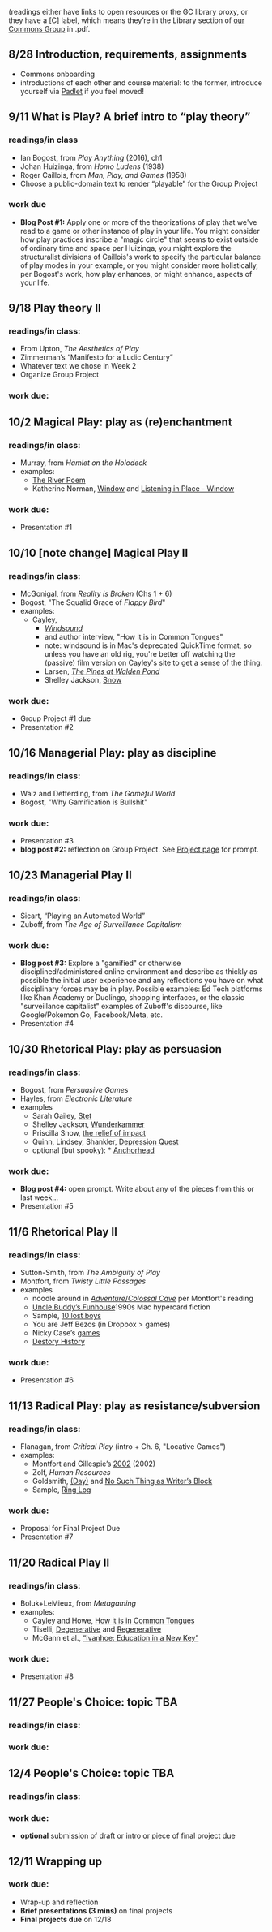 
(readings either have links to open resources or the GC library proxy, or they have a [C] label, which means they’re in the Library section of [our Commons Group](https://commons.gc.cuny.edu/groups/dh-780-fa23) in .pdf.

## 8/28    Introduction, requirements, assignments 
* Commons onboarding
* introductions of each other and course material: to the former, introduce yourself via [Padlet](https://huntercollege68.padlet.org/jallred/dh-780-introduction-games-people-play-eju0g92tcgz67v2h) if you feel moved!                                                                                                                                                                                                                                                                                                                                                                                                                                                                                                                                                                                                                                                                                                                                                                                                                                                                                                                                                                                                                                                                                               
         
## 9/11 What is Play? A brief intro to “play theory”
### readings/in class   
* Ian Bogost, from *Play Anything* (2016), ch1
* Johan Huizinga, from *Homo Ludens* (1938)
* Roger Caillois, from *Man, Play, and Games* (1958)
* Choose a public-domain text to render “playable” for the Group Project

### work due
* **Blog Post #1:** Apply one or more of the theorizations of play that we've read to a game or other instance of play in your life. You might consider how play practices inscribe a "magic circle" that seems to exist outside of ordinary time and space per Huizinga, you might explore the structuralist divisions of Caillois's work to specify the particular balance of play modes in your example, or you might consider more holistically, per Bogost's work, how play enhances, or might enhance, aspects of your life.



## 9/18 Play theory II

### readings/in class:
* From Upton, *The Aesthetics of Play*
* Zimmerman’s “Manifesto for a Ludic Century”
* Whatever text we chose in Week 2
* Organize Group Project



### work due:
                                                                                                                                                                                                                                                                                                                                                                                                                                                                                                                                                                                                                                                                                                                                                 
 
## 10/2   Magical Play: play as (re)enchantment
### readings/in class:
* Murray, from *Hamlet on the Holodeck*
* examples:
	* [The River Poem](https://dashboards.maynoothuniversity.ie/portfolios/the-river-poem/)
	* Katherine Norman, [Window](https://collection.eliterature.org/3/work.html?work=window) and [Listening in Place - Window](https://www.novamara.com/window/desktop.html)

### work due:
* Presentation #1


                                                                                                                                                                                                                                                                                                                                                                                                                                                                                                                                                                                                                                                                                                                                                                                                                                                                                                                                                                       
## 10/10 [note change] Magical Play II 

### readings/in class:
* McGonigal, from *Reality is Broken* (Chs 1 + 6)
* Bogost, "The Squalid Grace of *Flappy Bird*"
* examples:
	* Cayley, 
		* [*Windsound*](http://programmatology.shadoof.net/?wsqt) 
		* and author interview, "How it is in Common Tongues"
		* note: windsound is in Mac's deprecated QuickTime format, so unless you have an old rig, you're better off watching the (passive) film version on Cayley's site to get a sense of the thing.
		* Larsen, [*The Pines at Walden Pond*](https://www.cddc.vt.edu/host/deena/pines/)
		* Shelley Jackson, [Snow](https://www.instagram.com/snowshelleyjackson/)

### work due:
* Group Project #1 due
* Presentation #2



                                                                                                
## 10/16 Managerial Play: play as discipline
### readings/in class:
* Walz and Detterding, from *The Gameful World* 
* Bogost, "Why Gamification is Bullshit"

### work due:
* Presentation #3
*  **blog post #2:** reflection on Group Project. See [Project page](https://dh780fa23.commons.gc.cuny.edu/group-project/) for prompt.                                                                                                                            



                                                               
## 10/23 Managerial Play II
### readings/in class:
* Sicart, “Playing an Automated World”
* Zuboff, from *The Age of Surveillance Capitalism*                                                                                                                                                                                                                                                                                                                                                                       

### work due:
* **Blog post #3:** Explore a "gamified" or otherwise disciplined/administered online environment and describe as thickly as possible the initial user experience and any reflections you have on what disciplinary forces may be in play. Possible examples: Ed Tech platforms like Khan Academy or Duolingo, shopping interfaces, or the classic "surveillance capitalist" examples of Zuboff's discourse, like Google/Pokemon Go, Facebook/Meta, etc.
* Presentation #4


## 10/30 Rhetorical Play: play as persuasion

### readings/in class:   
* Bogost, from *Persuasive Games*
* Hayles, from *Electronic Literature*
* examples
  * Sarah Gailey, [Stet](https://firesidefiction.com/stet#six)
  * Shelley Jackson, [Wunderkammer](https://collection.eliterature.org/1/works/jackson__my_body_a_wunderkammer/index.html)
  * Priscilla Snow, [the relief of impact](https://ghoulnoise.itch.io/thereliefofimpact)
  * Quinn, Lindsey, Shankler, [Depression Quest](http://www.depressionquest.com/dqfinal.html#)    
  * optional (but spooky): * [Anchorhead](https://ifdb.org/viewgame?id=op0uw1gn1tjqmjt7)
                                                           

### work due: 

* **Blog post #4:** open prompt. Write about any of the pieces from this or last week…
*  Presentation #5

                                                                                                 
## 11/6 Rhetorical Play II
### readings/in class:
* Sutton-Smith, from *The Ambiguity of Play*
* Montfort, from *Twisty Little Passages*
* examples
	* noodle around in [*Adventure*/*Colossal Cave*](https://iplayif.com/?story=https%3A%2F%2Fifarchive.org%2Fif-archive%2Fgames%2Fzcode%2FAdvent.z5) per Montfort's reading
  * [Uncle Buddy’s Funhouse](https://archive.org/details/unclebuddy)1990s Mac hypercard fiction
  * Sample, [10 lost boys](https://samplereality.itch.io/10-lost-boys)
  * You are Jeff Bezos (in Dropbox > games)
  * Nicky Case’s [games](https://ncase.itch.io/)
  * [Destory History](https://epoiesen.library.carleton.ca/2017/09/01/destory-history/) 

### work due: 
* Presentation #6
  
## 11/13 Radical Play: play as resistance/subversion
### readings/in class:
* Flanagan, from *Critical Play* (intro + Ch. 6, "Locative Games")
* examples:
	* Montfort and Gillespie’s [2002](http://spinelessbooks.com/2002/palindrome/index.html) (2002)
	* Zolf, *Human Resources*  
	* Goldsmith, [\(Day\)](https://poets.org/poem/day-excerpt) and [No Such Thing as Writer’s Block](https://vimeo.com/97516145)
	* Sample, [Ring Log](https://fugitivetexts.net/ring/)

### work due:
* Proposal for Final Project Due
* Presentation #7

## 11/20 Radical Play II
                                                                                                                                         
### readings/in class:
* Boluk+LeMieux, from *Metagaming*
* examples:
	* Cayley and Howe, [How it is in Common Tongues](https://www.ubu.com/contemp/cayley/index.html)
	* Tiselli, [Degenerative](http://motorhueso.net/degenerative/) and [Regenerative](http://motorhueso.net/regenerative/regenerative.php)
	* McGann et al., [“Ivanhoe: Education in a New Key”](http://www.rc.umd.edu/pedagogies/commons/innovations/IVANHOE.html)


### work due:
* Presentation #8


                                                                                                              
## 11/27  People's Choice: topic TBA
### readings/in class: 

### work due:

## 12/4    People's Choice: topic TBA
### readings/in class: 

### work due:     
* **optional** submission of draft or intro or piece of final project due
                                                                                                                                            
## 12/11   Wrapping up
### work due:
* Wrap-up and reflection
* **Brief presentations (3 mins)** on final projects
* **Final projects due** on 12/18   


                                                                                                                                                       


